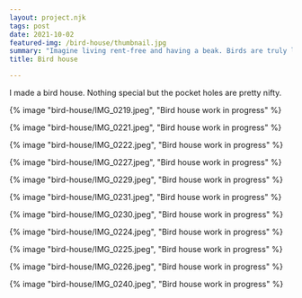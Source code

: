 ```yaml
---
layout: project.njk
tags: post
date: 2021-10-02
featured-img: /bird-house/thumbnail.jpg
summary: "Imagine living rent-free and having a beak. Birds are truly living the dream."
title: Bird house

---
```


I made a bird house. Nothing special but the pocket holes are pretty nifty.

{% image "bird-house/IMG_0219.jpeg", "Bird house work in progress" %}

{% image "bird-house/IMG_0221.jpeg", "Bird house work in progress" %}

{% image "bird-house/IMG_0222.jpeg", "Bird house work in progress" %}

{% image "bird-house/IMG_0227.jpeg", "Bird house work in progress" %}

{% image "bird-house/IMG_0229.jpeg", "Bird house work in progress" %}

{% image "bird-house/IMG_0231.jpeg", "Bird house work in progress" %}

{% image "bird-house/IMG_0230.jpeg", "Bird house work in progress" %}

{% image "bird-house/IMG_0224.jpeg", "Bird house work in progress" %}

{% image "bird-house/IMG_0225.jpeg", "Bird house work in progress" %}

{% image "bird-house/IMG_0226.jpeg", "Bird house work in progress" %}

{% image "bird-house/IMG_0240.jpeg", "Bird house work in progress" %}
